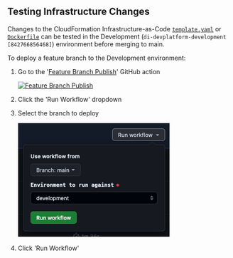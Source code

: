 
## Testing Infrastructure Changes

Changes to the CloudFormation Infrastructure-as-Code [`template.yaml`](template.yaml) or [`Dockerfile`](Dockerfile) can be tested in the Development (`di-devplatform-development [842766856468]`) environment before merging to main.

To deploy a feature branch to the Development environment:

1. Go to the '[Feature Branch Publish](https://github.com/govuk-one-login/performance-testing/actions/workflows/feature-branch-publish.yaml)' GitHub action

    [![Feature Branch Publish](https://github.com/govuk-one-login/performance-testing/actions/workflows/feature-branch-publish.yaml/badge.svg?event=workflow_dispatch)](https://github.com/govuk-one-login/performance-testing/actions/workflows/feature-branch-publish.yaml)

2. Click the 'Run Workflow' dropdown

3. Select the branch to deploy

    ![Dialogue box for github action options](../docs/feature-branch-publish-action.png)

4. Click 'Run Workflow'